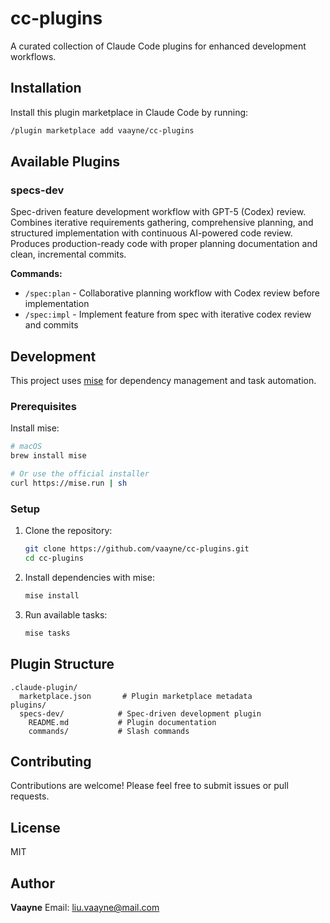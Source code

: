 # cc-plugins

A curated collection of Claude Code plugins for enhanced development workflows.

## Installation

Install this plugin marketplace in Claude Code by running:

```bash
/plugin marketplace add vaayne/cc-plugins
```

## Available Plugins

### specs-dev

Spec-driven feature development workflow with GPT-5 (Codex) review. Combines iterative requirements gathering, comprehensive planning, and structured implementation with continuous AI-powered code review. Produces production-ready code with proper planning documentation and clean, incremental commits.

**Commands:**
- `/spec:plan` - Collaborative planning workflow with Codex review before implementation
- `/spec:impl` - Implement feature from spec with iterative codex review and commits

## Development

This project uses [mise](https://mise.jdx.dev/) for dependency management and task automation.

### Prerequisites

Install mise:

```bash
# macOS
brew install mise

# Or use the official installer
curl https://mise.run | sh
```

### Setup

1. Clone the repository:
   ```bash
   git clone https://github.com/vaayne/cc-plugins.git
   cd cc-plugins
   ```

2. Install dependencies with mise:
   ```bash
   mise install
   ```

3. Run available tasks:
   ```bash
   mise tasks
   ```

## Plugin Structure

```
.claude-plugin/
  marketplace.json       # Plugin marketplace metadata
plugins/
  specs-dev/            # Spec-driven development plugin
    README.md           # Plugin documentation
    commands/           # Slash commands
```

## Contributing

Contributions are welcome! Please feel free to submit issues or pull requests.

## License

MIT

## Author

**Vaayne**
Email: liu.vaayne@mail.com
